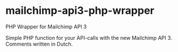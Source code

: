 # mailchimp-api3-php-wrapper
PHP Wrapper for Mailchimp API 3

Simple PHP function for your API-calls with the new Mailchimp API 3. Comments written in Dutch.